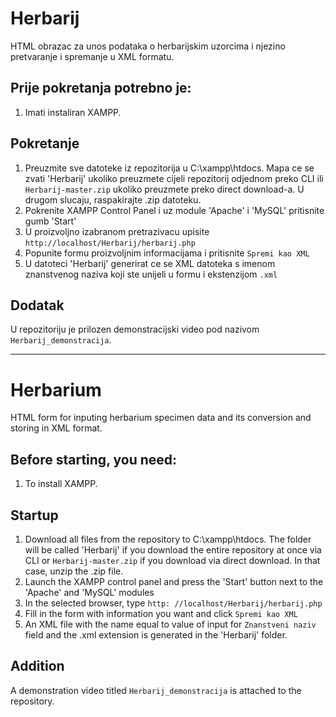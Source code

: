 # Herbarij
HTML obrazac za unos podataka o herbarijskim uzorcima i njezino pretvaranje i spremanje u XML formatu.

## Prije pokretanja potrebno je:
1. Imati instaliran XAMPP.

## Pokretanje
1. Preuzmite sve datoteke iz repozitorija u C:\xampp\htdocs. Mapa ce se zvati 'Herbarij' ukoliko preuzmete cijeli repozitorij odjednom preko CLI ili `Herbarij-master.zip` ukoliko preuzmete preko direct download-a. U drugom slucaju, raspakirajte .zip datoteku. 
2. Pokrenite XAMPP Control Panel i uz module 'Apache' i 'MySQL' pritisnite gumb 'Start'
4. U proizvoljno izabranom pretrazivacu upisite `http://localhost/Herbarij/herbarij.php`
5. Popunite formu proizvoljnim informacijama i pritisnite `Spremi kao XML`
6. U datoteci 'Herbarij' generirat ce se XML datoteka s imenom znanstvenog naziva koji ste unijeli u formu i ekstenzijom `.xml`

## Dodatak
U repozitoriju je prilozen demonstracijski video pod nazivom `Herbarij_demonstracija`.

------------------------------------------------------------------------------------------------

# Herbarium
HTML form for inputing herbarium specimen data and its conversion and storing in XML format.

## Before starting, you need:
1. To install XAMPP.

## Startup
1. Download all files from the repository to C:\xampp\htdocs. The folder will be called 'Herbarij' if you download the entire repository at once via CLI or `Herbarij-master.zip` if you download via direct download. In that case, unzip the .zip file.
2. Launch the XAMPP control panel and press the 'Start' button next to the 'Apache' and 'MySQL' modules
4. In the selected browser, type `http: //localhost/Herbarij/herbarij.php`
5. Fill in the form with information you want and click `Spremi kao XML`
6. An XML file with the name equal to value of input for `Znanstveni naziv` field and the .xml extension is generated in the 'Herbarij' folder.

## Addition
A demonstration video titled `Herbarij_demonstracija` is attached to the repository.
